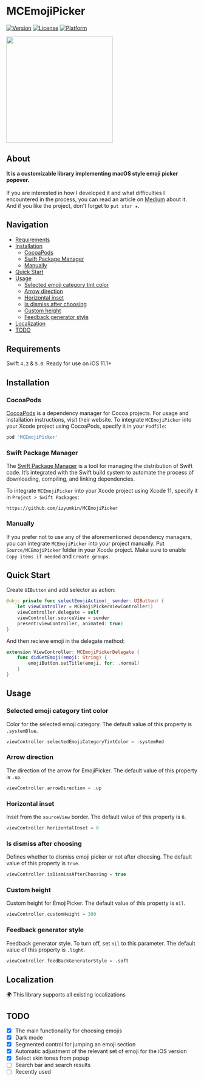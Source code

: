 # MCEmojiPicker

[![Version](https://img.shields.io/cocoapods/v/MCEmojiPicker.svg?style=flat)](https://cocoapods.org/pods/MCEmojiPicker)
[![License](https://img.shields.io/cocoapods/l/MCEmojiPicker.svg?style=flat)](https://cocoapods.org/pods/MCEmojiPicker)
[![Platform](https://img.shields.io/cocoapods/p/MCEmojiPicker.svg?style=flat)](https://cocoapods.org/pods/MCEmojiPicker)

<p float="left">
<img src="https://user-images.githubusercontent.com/50948518/216799717-25b3e4ed-b4c5-4166-91a2-72374b0564f9.gif" width="280">
</p>

## About

<b>It is a customizable library implementing macOS style emoji picker popover.</b>
<br><br>
If you are interested in how I developed it and what difficulties I encountered in the process, you can read an article on [Medium](https://medium.com/@izzyumkin/an-emoji-selection-element-aka-emojipicker-for-ios-like-in-macos-e2fa022b80af) about it.
And if you like the project, don't forget to `put star ★`.

## Navigation

- [Requirements](#requirements)
- [Installation](#installation)
    - [CocoaPods](#cocoapods)
    - [Swift Package Manager](#swift-package-manager)
    - [Manually](#manually)
- [Quick Start](#quick-start)
- [Usage](#usage)
    - [Selected emoji category tint color](#selected-emoji-category-tint-color)
    - [Arrow direction](#arrow-direction)
    - [Horizontal inset](#horizontal-inset)
    - [Is dismiss after choosing](#is-dismiss-after-choosing)
    - [Custom height](#custom-height)
    - [Feedback generator style](#feedback-generator-style)
- [Localization](#localization)
- [TODO](#todo)

## Requirements

Swift `4.2` & `5.0`. Ready for use on iOS 11.1+

## Installation

### CocoaPods

[CocoaPods](https://cocoapods.org) is a dependency manager for Cocoa projects. For usage and installation instructions, visit their website. To integrate `MCEmojiPicker` into your Xcode project using CocoaPods, specify it in your `Podfile`:

```ruby
pod 'MCEmojiPicker'
```

### Swift Package Manager

The [Swift Package Manager](https://swift.org/package-manager/) is a tool for managing the distribution of Swift code. It’s integrated with the Swift build system to automate the process of downloading, compiling, and linking dependencies.

To integrate `MCEmojiPicker` into your Xcode project using Xcode 11, specify it in `Project > Swift Packages`:

```ogdl
https://github.com/izyumkin/MCEmojiPicker
```

### Manually

If you prefer not to use any of the aforementioned dependency managers, you can integrate `MCEmojiPicker` into your project manually. Put `Source/MCEmojiPicker` folder in your Xcode project. Make sure to enable `Copy items if needed` and `Create groups`.

## Quick Start
Create `UIButton` and add selector as action:
```swift
@objc private func selectEmojiAction(_ sender: UIButton) {
    let viewController = MCEmojiPickerViewController()
    viewController.delegate = self
    viewController.sourceView = sender
    present(viewController, animated: true)
}
```

And then recieve emoji in the delegate method:
```swift
extension ViewController: MCEmojiPickerDelegate {
    func didGetEmoji(emoji: String) {
        emojiButton.setTitle(emoji, for: .normal)
    }
}
```

## Usage

### Selected emoji category tint color
Color for the selected emoji category. The default value of this property is `.systemBlue`.

```swift
viewController.selectedEmojiCategoryTintColor = .systemRed
```

### Arrow direction
The direction of the arrow for EmojiPicker. The default value of this property is `.up`.

```swift
viewController.arrowDirection = .up
```

### Horizontal inset
Inset from the `sourceView` border. The default value of this property is `0`.

```swift
viewController.horizontalInset = 0
```

### Is dismiss after choosing
Defines whether to dismiss emoji picker or not after choosing. The default value of this property is `true`.

```swift
viewController.isDismissAfterChoosing = true
```

### Custom height
Custom height for EmojiPicker. The default value of this property is `nil`.

```swift
viewController.customHeight = 300
```

### Feedback generator style
Feedback generator style. To turn off, set `nil` to this parameter. The default value of this property is `.light`.

```swift
viewController.feedBackGeneratorStyle = .soft
```

## Localization
🌍 This library supports all existing localizations

## TODO

-   [x] The main functionality for choosing emojis
-   [x] Dark mode
-   [x] Segmented control for jumping an emoji section
-   [x] Automatic adjustment of the relevant set of emoji for the iOS version
-   [x] Select skin tones from popup
-   [ ] Search bar and search results
-   [ ] Recently used
